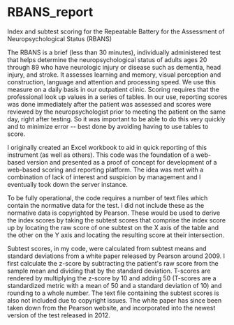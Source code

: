 # RBANS_report
Index and subtest scoring for the Repeatable Battery for the Assessment of Neuropsychological Status (RBANS)

The RBANS is a brief (less than 30 minutes), individually administered test that helps determine the neuropsychological status of adults ages 20 through 89 who have neurologic injury or disease such as dementia, head injury, and stroke. It assesses learning and memory, visual perception and construction, language and attention and processing speed. We use this measure on a daily basis in our outpatient clinic. Scoring requires that the professional look up values in a series of tables. In our use, reporting scores was done immediately after the patient was assessed and scores were reviewed by the neuropsychologist prior to meeting the patient on the same day, right after testing. So it was important to be able to do this very quickly and to minimize error -- best done by avoiding having to use tables to score.

I originally created an Excel workbook to aid in quick reporting of this instrument (as well as others). This code was the foundation of a web-based version and presented as a proof of concept for development of a web-based scoring and reporting platform. The idea was met with a combination of lack of interest and suspicion by management and I eventually took down the server instance.

To be fully operational, the code requires a number of text files which contain the normative data for the test. I did not include these as the normative data is  copyrighted by Pearson. These would be used to derive the index scores by taking the subtest scores that comprise the index score up by locating the raw score of one subtest on the X axis of the table and the other on the Y axis and locating the resulting score at their intersection. 

Subtest scores, in my code, were calculated from subtest means and standard deviations from a white paper released by Pearson around 2009. I first calculate the z-score by subtracting the patient's raw score from the sample mean and dividing that by the standard deviation. T-scores are rendered by multiplying the z-score by 10 and adding 50 (T-scores are a standardized metric with a mean of 50 and a standard deviation of 10) and rounding to a whole number. The text file containing the subtest scores is also not included due to copyright issues. The white paper has since been taken down from the Pearson website, and incorporated into the newest version of the test released in 2012.
